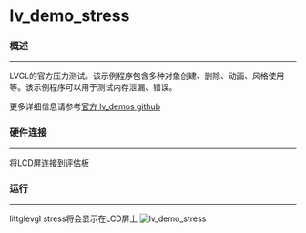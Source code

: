 # lv_demo_stress

### 概述
***
LVGL的官方压力测试。该示例程序包含多种对象创建、删除、动画、风格使用等。该示例程序可以用于测试内存泄漏、错误。

更多详细信息请参考[官方 lv_demos github](https://github.com/lvgl/lv_demos)
### 硬件连接
***
将LCD屏连接到评估板

### 运行
***
littglevgl stress将会显示在LCD屏上
![lv_demo_stress](../../../doc/images/samples/lv_demo_stress.gif "lv_demo_stress")
